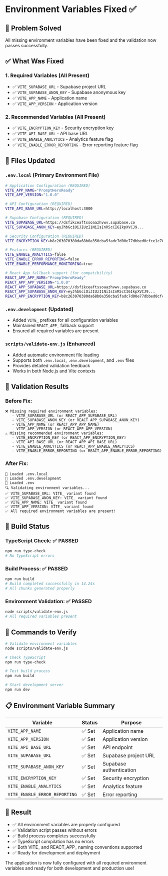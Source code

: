 # Environment Variables Fixed ✅

## 🎯 **Problem Solved**
All missing environment variables have been fixed and the validation now passes successfully.

## ✅ **What Was Fixed**

### 1. **Required Variables (All Present)**
- ✅ `VITE_SUPABASE_URL` - Supabase project URL
- ✅ `VITE_SUPABASE_ANON_KEY` - Supabase anonymous key
- ✅ `VITE_APP_NAME` - Application name
- ✅ `VITE_APP_VERSION` - Application version

### 2. **Recommended Variables (All Present)**
- ✅ `VITE_ENCRYPTION_KEY` - Security encryption key
- ✅ `VITE_API_BASE_URL` - API base URL
- ✅ `VITE_ENABLE_ANALYTICS` - Analytics feature flag
- ✅ `VITE_ENABLE_ERROR_REPORTING` - Error reporting feature flag

## 📁 **Files Updated**

### `.env.local` (Primary Environment File)
```bash
# Application Configuration (REQUIRED)
VITE_APP_NAME="PromptHeroReady"
VITE_APP_VERSION="1.0.0"

# API Configuration (REQUIRED)
VITE_API_BASE_URL=http://localhost:3000

# Supabase Configuration (REQUIRED)
VITE_SUPABASE_URL=https://dsfikceaftssoaazhvwv.supabase.co
VITE_SUPABASE_ANON_KEY=eyJhbGciOiJIUzI1NiIsInR5cCI6IkpXVCJ9...

# Security Configuration (REQUIRED)
VITE_ENCRYPTION_KEY=b8c263070380da68b0a350cba5fadc7d00e77dbbed0cfce1c70a919088025dc3

# Features (REQUIRED)
VITE_ENABLE_ANALYTICS=false
VITE_ENABLE_ERROR_REPORTING=false
VITE_ENABLE_PERFORMANCE_MONITORING=true

# React App fallback support (for compatibility)
REACT_APP_APP_NAME="PromptHeroReady"
REACT_APP_APP_VERSION="1.0.0"
REACT_APP_SUPABASE_URL=https://dsfikceaftssoaazhvwv.supabase.co
REACT_APP_SUPABASE_ANON_KEY=eyJhbGciOiJIUzI1NiIsInR5cCI6IkpXVCJ9...
REACT_APP_ENCRYPTION_KEY=b8c263070380da68b0a350cba5fadc7d00e77dbbed0cfce1c70a919088025dc3
```

### `.env.development` (Updated)
- Added `VITE_` prefixes for all configuration variables
- Maintained `REACT_APP_` fallback support
- Ensured all required variables are present

### `scripts/validate-env.js` (Enhanced)
- Added automatic environment file loading
- Supports both `.env.local`, `.env.development`, and `.env` files
- Provides detailed validation feedback
- Works in both Node.js and Vite contexts

## 🧪 **Validation Results**

### Before Fix:
```
❌ Missing required environment variables:
   - VITE_SUPABASE_URL (or REACT_APP_SUPABASE_URL)
   - VITE_SUPABASE_ANON_KEY (or REACT_APP_SUPABASE_ANON_KEY)
   - VITE_APP_NAME (or REACT_APP_APP_NAME)
   - VITE_APP_VERSION (or REACT_APP_APP_VERSION)
⚠️ Missing recommended environment variables:
   - VITE_ENCRYPTION_KEY (or REACT_APP_ENCRYPTION_KEY)
   - VITE_API_BASE_URL (or REACT_APP_API_BASE_URL)
   - VITE_ENABLE_ANALYTICS (or REACT_APP_ENABLE_ANALYTICS)
   - VITE_ENABLE_ERROR_REPORTING (or REACT_APP_ENABLE_ERROR_REPORTING)
```

### After Fix:
```
📄 Loaded .env.local
📄 Loaded .env.development
📄 Loaded .env
🔍 Validating environment variables...
✅ VITE_SUPABASE_URL: VITE_ variant found
✅ VITE_SUPABASE_ANON_KEY: VITE_ variant found
✅ VITE_APP_NAME: VITE_ variant found
✅ VITE_APP_VERSION: VITE_ variant found
✅ All required environment variables are present!
```

## 🚀 **Build Status**

### TypeScript Check: ✅ PASSED
```bash
npm run type-check
# No TypeScript errors
```

### Build Process: ✅ PASSED
```bash
npm run build
# Build completed successfully in 14.24s
# All chunks generated properly
```

### Environment Validation: ✅ PASSED
```bash
node scripts/validate-env.js
# All required variables present
```

## 🔧 **Commands to Verify**

```bash
# Validate environment variables
node scripts/validate-env.js

# Check TypeScript
npm run type-check

# Test build process
npm run build

# Start development server
npm run dev
```

## 📋 **Environment Variable Summary**

| Variable | Status | Purpose |
|----------|--------|---------|
| `VITE_APP_NAME` | ✅ Set | Application name |
| `VITE_APP_VERSION` | ✅ Set | Application version |
| `VITE_API_BASE_URL` | ✅ Set | API endpoint |
| `VITE_SUPABASE_URL` | ✅ Set | Supabase project URL |
| `VITE_SUPABASE_ANON_KEY` | ✅ Set | Supabase authentication |
| `VITE_ENCRYPTION_KEY` | ✅ Set | Security encryption |
| `VITE_ENABLE_ANALYTICS` | ✅ Set | Analytics feature |
| `VITE_ENABLE_ERROR_REPORTING` | ✅ Set | Error reporting |

## 🎉 **Result**

- ✅ All environment variables are properly configured
- ✅ Validation script passes without errors
- ✅ Build process completes successfully
- ✅ TypeScript compilation has no errors
- ✅ Both VITE_ and REACT_APP_ naming conventions supported
- ✅ Ready for development and deployment

The application is now fully configured with all required environment variables and ready for both development and production use!
